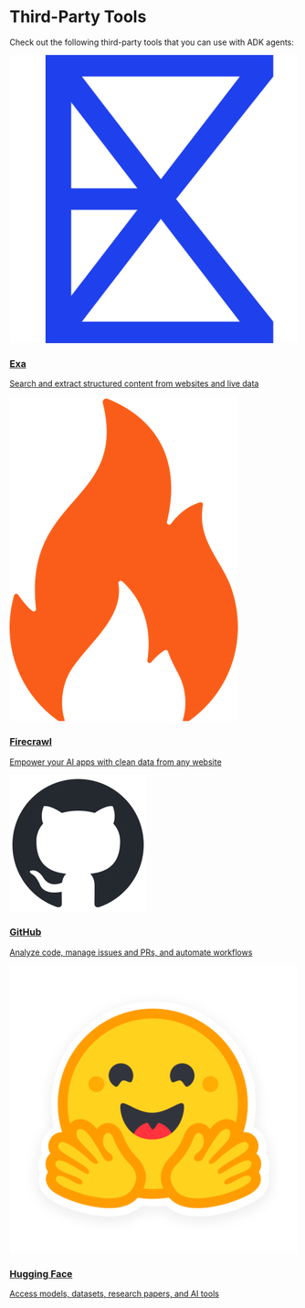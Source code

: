 # Third-Party Tools

Check out the following third-party tools that you can use with ADK agents:

<div class="tool-card-grid">

  <a href="/adk-docs/tools/third-party/exa/" class="tool-card">
    <div class="tool-card-image-wrapper">
      <img src="../../assets/tools-exa.png" alt="Exa">
    </div>
    <div class="tool-card-content">
      <h3>Exa</h3>
      <p>Search and extract structured content from websites and live data</p>
    </div>
  </a>

  <a href="/adk-docs/tools/third-party/firecrawl/" class="tool-card">
    <div class="tool-card-image-wrapper">
      <img src="../../assets/tools-firecrawl.png" alt="Firecrawl">
    </div>
    <div class="tool-card-content">
      <h3>Firecrawl</h4>
      <p>Empower your AI apps with clean data from any website</p>
    </div>
  </a>

  <a href="/adk-docs/tools/third-party/github/" class="tool-card">
    <div class="tool-card-image-wrapper">
      <img src="../../assets/tools-github.png" alt="GitHub">
    </div>
    <div class="tool-card-content">
      <h3>GitHub</h3>
      <p>Analyze code, manage issues and PRs, and automate workflows</p>
    </div>
  </a>

  <a href="/adk-docs/tools/third-party/hugging-face/" class="tool-card">
    <div class="tool-card-image-wrapper">
      <img src="../../assets/tools-hugging-face.png" alt="Hugging Face">
    </div>
    <div class="tool-card-content">
      <h3>Hugging Face</h3>
      <p>Access models, datasets, research papers, and AI tools</p>
    </div>
  </a>

</div>
